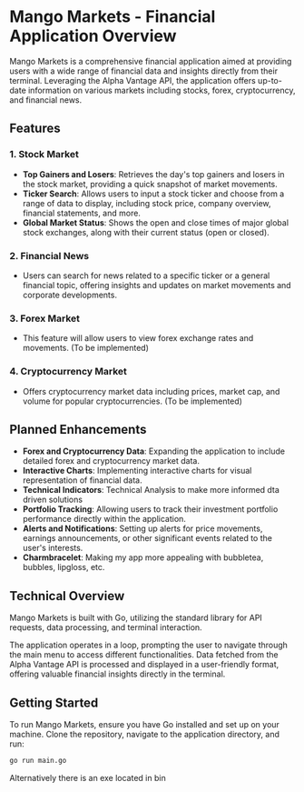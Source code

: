 # Mango Markets - Financial Application Overview

Mango Markets is a comprehensive financial application aimed at providing users with a wide range of financial data and insights directly from their terminal. Leveraging the Alpha Vantage API, the application offers up-to-date information on various markets including stocks, forex, cryptocurrency, and financial news.

## Features

### 1. Stock Market

- **Top Gainers and Losers**: Retrieves the day's top gainers and losers in the stock market, providing a quick snapshot of market movements.
- **Ticker Search**: Allows users to input a stock ticker and choose from a range of data to display, including stock price, company overview, financial statements, and more.
- **Global Market Status**: Shows the open and close times of major global stock exchanges, along with their current status (open or closed).

### 2. Financial News

- Users can search for news related to a specific ticker or a general financial topic, offering insights and updates on market movements and corporate developments.

### 3. Forex Market

- This feature will allow users to view forex exchange rates and movements. (To be implemented)

### 4. Cryptocurrency Market

- Offers cryptocurrency market data including prices, market cap, and volume for popular cryptocurrencies. (To be implemented)

## Planned Enhancements

- **Forex and Cryptocurrency Data**: Expanding the application to include detailed forex and cryptocurrency market data.
- **Interactive Charts**: Implementing interactive charts for visual representation of financial data.
- **Technical Indicators**: Technical Analysis to make more informed dta driven solutions
- **Portfolio Tracking**: Allowing users to track their investment portfolio performance directly within the application.
- **Alerts and Notifications**: Setting up alerts for price movements, earnings announcements, or other significant events related to the user's interests.
- **Charmbracelet**: Making my app more appealing with bubbletea, bubbles, lipgloss, etc.

## Technical Overview

Mango Markets is built with Go, utilizing the standard library for API requests, data processing, and terminal interaction.

The application operates in a loop, prompting the user to navigate through the main menu to access different functionalities. Data fetched from the Alpha Vantage API is processed and displayed in a user-friendly format, offering valuable financial insights directly in the terminal.

## Getting Started

To run Mango Markets, ensure you have Go installed and set up on your machine. Clone the repository, navigate to the application directory, and run:

```bash
go run main.go
```

Alternatively there is an exe located in bin
